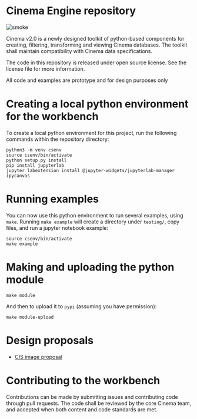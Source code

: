 # Cinema Engine repository 
![smoke](https://github.com/cinemascience/workbench/actions/workflows/RenderTest.yml/badge.svg)

Cinema v2.0 is a newly designed toolkit of python-based components for creating, filtering, transforming and viewing Cinema databases. The toolkit shall maintain compatibility with Cinema data specifications.

The code in this repository is released under open source license. See the license file for more information.

All code and examples are prototype and for design purposes only

# Creating a local python environment for the workbench

To create a local python environment for this project, run the following commands within the repository directory:
```
python3 -m venv csenv
source csenv/bin/activate
python setup.py install
pip install jupyterlab
jupyter labextension install @jupyter-widgets/jupyterlab-manager ipycanvas
```

# Running examples

You can now use this python environment to run several examples, using `make`. Running `make example` will create a directory under `testing/`, copy files, and run a jupyter notebook example:

```
source csenv/bin/activate
make example
```

# Making and uploading the python module

```
make module
``` 

And then to upload it to `pypi` (assuming you have permission):

```
make module-upload
```

# Design proposals

- [CIS image proposal](doc/cis_proposal.md)

# Contributing to the workbench

Contributions can be made by submitting issues and contributing code through pull requests. The code shall be reviewed by the core Cinema team, and accepted when both content and code standards are met.


